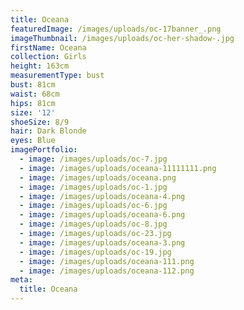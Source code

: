 ```yaml
---
title: Oceana
featuredImage: /images/uploads/oc-17banner_.png
imageThumbnail: /images/uploads/oc-her-shadow-.jpg
firstName: Oceana
collection: Girls
height: 163cm
measurementType: bust
bust: 81cm
waist: 68cm
hips: 81cm
size: '12'
shoeSize: 8/9
hair: Dark Blonde
eyes: Blue
imagePortfolio:
  - image: /images/uploads/oc-7.jpg
  - image: /images/uploads/oceana-11111111.png
  - image: /images/uploads/oceana.png
  - image: /images/uploads/oc-1.jpg
  - image: /images/uploads/oceana-4.png
  - image: /images/uploads/oc-6.jpg
  - image: /images/uploads/oceana-6.png
  - image: /images/uploads/oc-8.jpg
  - image: /images/uploads/oc-23.jpg
  - image: /images/uploads/oceana-3.png
  - image: /images/uploads/oc-19.jpg
  - image: /images/uploads/oceana-111.png
  - image: /images/uploads/oceana-112.png
meta:
  title: Oceana
---
```


